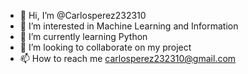 - 👋 Hi, I’m @Carlosperez232310
- 👀 I’m interested in Machine Learning and Information
- 🌱 I’m currently learning Python
- 💞️ I’m looking to collaborate on my project
- 📫 How to reach me carlosperez232310@gmail.com
